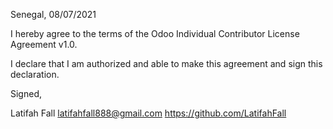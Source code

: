 Senegal, 08/07/2021

I hereby agree to the terms of the Odoo Individual Contributor License
Agreement v1.0.

I declare that I am authorized and able to make this agreement and sign this
declaration.

Signed,

Latifah Fall latifahfall888@gmail.com https://github.com/LatifahFall
